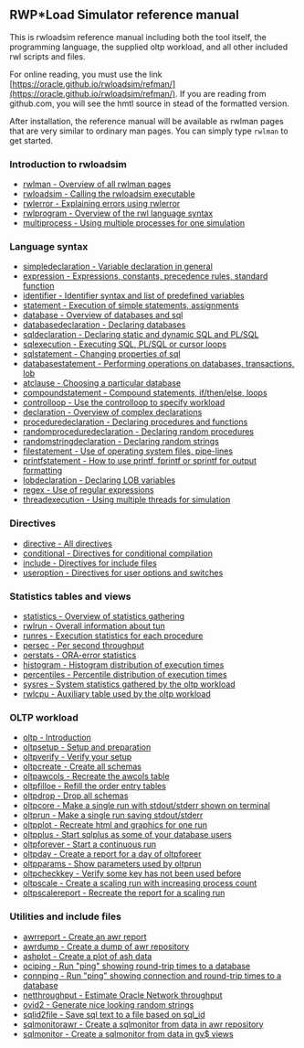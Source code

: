 ## RWP\*Load Simulator reference manual

This is rwloadsim reference manual including both the tool itself,
the programming language, the supplied oltp workload, and 
all other included rwl scripts and files.

For online reading, you must use the link
[https://oracle.github.io/rwloadsim/refman/](https://oracle.github.io/rwloadsim/refman/).
If you are reading from github.com, you will see the hmtl source in stead of
the formatted version.

After installation, the reference manual will be available as
rwlman pages that are very similar to ordinary man pages.
You can simply type ```rwlman``` to get started.

### Introduction to rwloadsim

* [rwlman - Overview of all rwlman pages](rwlman.html)
* [rwloadsim - Calling the rwloadsim executable](rwloadsim.html)
* [rwlerror - Explaining errors using rwlerror](rwlerror.html)
* [rwlprogram - Overview of the rwl language syntax](rwlprogram.html)
* [multiprocess - Using multiple processes for one simulation](multiprocess.html)

### Language syntax

* [simpledeclaration - Variable declaration in general](simpledeclaration.html)
* [expression - Expressions, constants, precedence rules, standard function](expression.html)
* [identifier - Identifier syntax and list of predefined variables](identifier.html)
* [statement - Execution of simple statements, assignments](statement.html)
* [database - Overview of databases and sql](database.html)
* [databasedeclaration - Declaring databases](databasedeclaration.html)
* [sqldeclaration - Declaring static and dynamic SQL and PL/SQL](sqldeclaration.html)
* [sqlexecution - Executing SQL, PL/SQL or cursor loops](sqlexecution.html)
* [sqlstatement - Changing properties of sql](sqlstatement.html)
* [databasestatement - Performing operations on databases, transactions, lob](databasestatement.html)
* [atclause - Choosing a particular database](atclause.html)
* [compoundstatement - Compound statements, if/then/else, loops](compoundstatement.html)
* [controlloop - Use the controlloop to specify workload](controlloop.html)
* [declaration - Overview of complex declarations](declaration.html)
* [proceduredeclaration - Declaring procedures and functions](proceduredeclaration.html)
* [randomproceduredeclaration - Declaring random procedures](randomproceduredeclaration.html)
* [randomstringdeclaration - Declaring random strings](randomstringdeclaration.html)
* [filestatement - Use of operating system files, pipe-lines](filestatement.html)
* [printfstatement - How to use printf, fprintf or sprintf for output formatting](printfstatement.html)
* [lobdeclaration - Declaring LOB variables](lobdeclaration.html)
* [regex - Use of regular expressions](regex.html)
* [threadexecution - Using multiple threads for simulation](threadexecution.html)

### Directives

* [directive - All directives](directive.html)
* [conditional - Directives for conditional compilation](conditional.html)
* [include - Directives for include files](include.html)
* [useroption - Directives for user options and switches](useroption.html)

### Statistics tables and views

* [statistics - Overview of statistics gathering](statistics.html)
* [rwlrun - Overall information about tun](rwlrun.html)
* [runres - Execution statistics for each procedure](runres.html)
* [persec - Per second throughput](persec.html)
* [oerstats - ORA-error statistics](oerstats.html)
* [histogram - Histogram distribution of execution times](histogram.html)
* [percentiles - Percentile distribution of execution times](percentiles.html)
* [sysres - System statistics gathered by the oltp workload](sysres.html)
* [rwlcpu - Auxiliary table used by the oltp workload](rwlcpu.html)

### OLTP workload

* [oltp - Introduction](oltp.html)
* [oltpsetup - Setup and preparation](oltpsetup.html)
* [oltpverify - Verify your setup](oltpverify.html)
* [oltpcreate - Create all schemas](oltpcreate.html)
* [oltpawcols - Recreate the awcols table](oltpawcols.html)
* [oltpfilloe - Refill the order entry tables](oltpfilloe.html)
* [oltpdrop - Drop all schemas](oltpdrop.html)
* [oltpcore - Make a single run with stdout/stderr shown on terminal](oltpcore.html)
* [oltprun - Make a single run saving stdout/stderr](oltprun.html)
* [oltpplot - Recreate html and graphics for one run](oltpplot.html)
* [oltpplus - Start sqlplus as some of your database users](oltpplus.html)
* [oltpforever - Start a continuous run](oltpforever.html)
* [oltpday - Create a report for a day of oltpforeer](oltpday.html)
* [oltpparams - Show parameters used by oltprun](oltpparams.html)
* [oltpcheckkey - Verify some key has not been used before](oltpcheckkey.html)
* [oltpscale - Create a scaling run with increasing process count](oltpscale.html)
* [oltpscalereport - Recreate the report for a scaling run](oltpscalereport.html)

### Utilities and include files

* [awrreport - Create an awr report](awrreport.html)
* [awrdump - Create a dump of awr repository](awrdump.html)
* [ashplot - Create a plot of ash data](ashplot.html)
* [ociping - Run "ping" showing round-trip times to a database](ociping.html)
* [connping - Run "ping" showing connection and round-trip times to a database](connping.html)
* [netthroughput - Estimate Oracle Network throughput](netthroughput.html)
* [ovid2 - Generate nice looking random strings](ovid2.html)
* [sqlid2file - Save sql text to a file based on sql_id](sqlid2file.html)
* [sqlmonitorawr - Create a sqlmonitor from data in awr repository](sqlmonitorawr.html)
* [sqlmonitor - Create a sqlmonitor from data in gv$ views](sqlmonitor.html)

